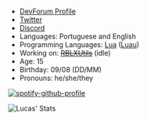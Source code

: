 * [DevForum Profile](https://devforum.roblox.com/u/lucasmz_rbx/summary)
* [Twitter](https://twitter.com/LucasMZ_RBX)
* [Discord](https://discordapp.com/users/808024141151862824/)
* Languages: Portuguese and English
* Programming Languages: [Lua](https://lua.org) ([Luau](https://luau-lang.org))
* Working on: <s>[RBLXUtils](https://github.com/RBLXUtils)</s> (idle)
* Age: 15
* Birthday: 09/08 (DD/MM)
* Pronouns: he/she/they

[![spotify-github-profile](https://spotify-github-profile.vercel.app/api/view?uid=3v449t2mppijk3thpzc4xuhhb&cover_image=true&theme=natemoo-re&show_offline=true&bar_color=53b14f&bar_color_cover=true)](https://github.com/kittinan/spotify-github-profile)

![Lucas' Stats](https://github-readme-stats.vercel.app/api?username=LucasMZReal&count_private=true&show_icons=true&theme=material-palenight)
